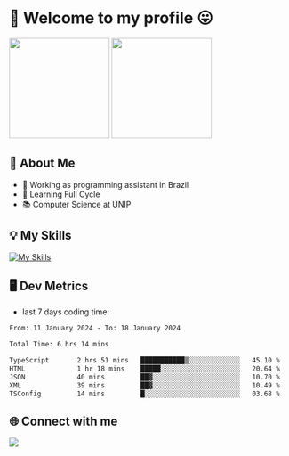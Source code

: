 # 🎉 Welcome to my profile 😛

<div>
  <img height="180em" src="https://github-readme-stats.vercel.app/api?username=VinicciusSantos&show_icons=true&icon_color=fff&include_all_commits=true&count_private=true&bg_color=30,000,000&title_color=fff&text_color=fff"/>
  <img height="180em" src="https://github-readme-stats.vercel.app/api/top-langs/?username=VinicciusSantos&langs_count=8&layout=compact&include_all_commits=true&count_private=true&bg_color=30,000,000&title_color=fff&text_color=fff"/>
</div>

## 📖 About Me
- 🔭 Working as programming assistant in Brazil
- 🌱 Learning Full Cycle
- 📚 Computer Science at UNIP

## 💡 My Skills

[![My Skills](https://skills.thijs.gg/icons?i=angular,react,styledcomponents,jest,html,css,sass,bootstrap,ts,js,go,nodejs,express,nestjs,git,c,py,postgres,mysql,sqlite,docker,graphql)](https://github.com/VinicciusSantos)

## 🖥️ Dev Metrics

- last 7 days coding time:

<!--START_SECTION:waka-->

```txt
From: 11 January 2024 - To: 18 January 2024

Total Time: 6 hrs 14 mins

TypeScript       2 hrs 51 mins   ███████████▒░░░░░░░░░░░░░   45.10 %
HTML             1 hr 18 mins    █████░░░░░░░░░░░░░░░░░░░░   20.64 %
JSON             40 mins         ██▓░░░░░░░░░░░░░░░░░░░░░░   10.70 %
XML              39 mins         ██▓░░░░░░░░░░░░░░░░░░░░░░   10.49 %
TSConfig         14 mins         █░░░░░░░░░░░░░░░░░░░░░░░░   03.68 %
```

<!--END_SECTION:waka-->

## 🌐 Connect with me

<a href="https://www.linkedin.com/in/vinicius-guedes-b817aa223/"><img src="https://img.shields.io/badge/LinkedIn-0077B5?style=for-the-badge&logo=linkedin&logoColor=white"/></a>

